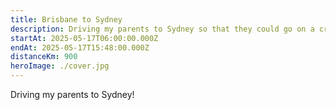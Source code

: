 ```yaml
---
title: Brisbane to Sydney
description: Driving my parents to Sydney so that they could go on a cruise
startAt: 2025-05-17T06:00:00.000Z
endAt: 2025-05-17T15:48:00.000Z
distanceKm: 900
heroImage: ./cover.jpg
---
```


Driving my parents to Sydney!

